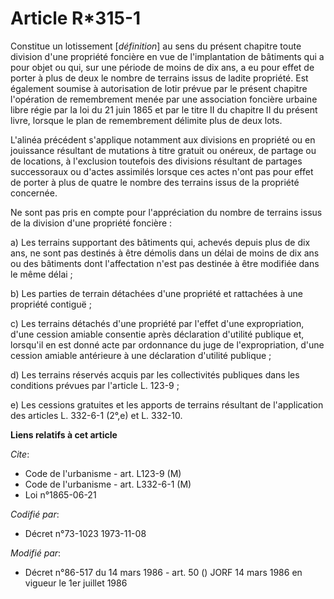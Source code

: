 # Article R*315-1

Constitue un lotissement [*définition*] au sens du présent chapitre toute division d'une propriété foncière en vue de
l'implantation de bâtiments qui a pour objet ou qui, sur une période de moins de dix ans, a eu pour effet de porter à plus de
deux le nombre de terrains issus de ladite propriété. Est également soumise à autorisation de lotir prévue par le présent
chapitre l'opération de remembrement menée par une association foncière urbaine libre régie par la loi du 21 juin 1865 et par
le titre II du chapitre II du présent livre, lorsque le plan de remembrement délimite plus de deux lots.

L'alinéa précédent s'applique notamment aux divisions en propriété ou en jouissance résultant de mutations à titre gratuit ou
onéreux, de partage ou de locations, à l'exclusion toutefois des divisions résultant de partages successoraux ou d'actes
assimilés lorsque ces actes n'ont pas pour effet de porter à plus de quatre le nombre des terrains issus de la propriété
concernée.

Ne sont pas pris en compte pour l'appréciation du nombre de terrains issus de la division d'une propriété foncière :

a) Les terrains supportant des bâtiments qui, achevés depuis plus de dix ans, ne sont pas destinés à être démolis dans un
délai de moins de dix ans ou des bâtiments dont l'affectation n'est pas destinée à être modifiée dans le même délai ;

b) Les parties de terrain détachées d'une propriété et rattachées à une propriété contiguë ;

c) Les terrains détachés d'une propriété par l'effet d'une expropriation, d'une cession amiable consentie après déclaration
d'utilité publique et, lorsqu'il en est donné acte par ordonnance du juge de l'expropriation, d'une cession amiable
antérieure à une déclaration d'utilité publique ;

d) Les terrains réservés acquis par les collectivités publiques dans les conditions prévues par l'article L. 123-9 ;

e) Les cessions gratuites et les apports de terrains résultant de l'application des articles L. 332-6-1 (2°,e) et L. 332-10.

**Liens relatifs à cet article**

_Cite_:

  - Code de l'urbanisme - art. L123-9 (M)
  - Code de l'urbanisme - art. L332-6-1 (M)
  - Loi n°1865-06-21

_Codifié par_:

  - Décret n°73-1023 1973-11-08

_Modifié par_:

  - Décret n°86-517 du 14 mars 1986 - art. 50 () JORF 14 mars 1986 en vigueur   le 1er juillet 1986
